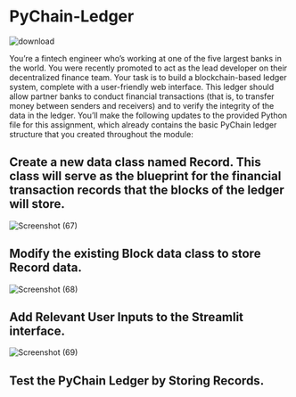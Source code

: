 # PyChain-Ledger

![download](https://github.com/shahp630/PyChain-Ledger/assets/133065460/373a9d74-32a9-4253-8002-bd062c662ca4)

You’re a fintech engineer who’s working at one of the five largest banks in the world. You were recently promoted to act as the lead developer on their decentralized finance team. Your task is to build a blockchain-based ledger system, complete with a user-friendly web interface. This ledger should allow partner banks to conduct financial transactions (that is, to transfer money between senders and receivers) and to verify the integrity of the data in the ledger.
You’ll make the following updates to the provided Python file for this assignment, which already contains the basic PyChain ledger structure that you created throughout the module:


## Create a new data class named Record. This class will serve as the blueprint for the financial transaction records that the blocks of the ledger will store.

![Screenshot (67)](https://github.com/shahp630/PyChain-Ledger/assets/133065460/764a76bc-bd57-4037-8ae4-e7d7cdc1755c)


## Modify the existing Block data class to store Record data.

![Screenshot (68)](https://github.com/shahp630/PyChain-Ledger/assets/133065460/e01305bf-1d4e-4a66-bdbe-194fbbbbbb30)


## Add Relevant User Inputs to the Streamlit interface.

![Screenshot (69)](https://github.com/shahp630/PyChain-Ledger/assets/133065460/4b6cd649-4ec3-4f5e-a1cc-21a85047be64)



## Test the PyChain Ledger by Storing Records.
